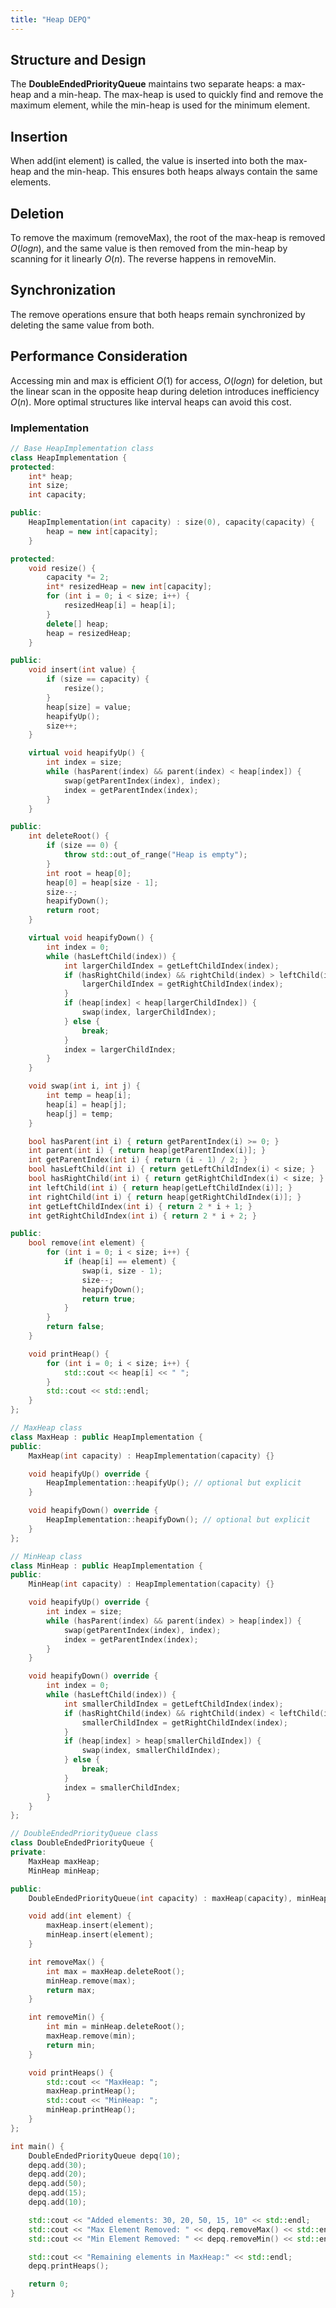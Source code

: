 ```yaml
---
title: "Heap DEPQ"
---
```


## Structure and Design

The **DoubleEndedPriorityQueue** maintains two separate heaps: a max-heap and a min-heap. The max-heap is used to quickly find and remove the maximum element, while the min-heap is used for the minimum element.

## Insertion

When add(int element) is called, the value is inserted into both the max-heap and the min-heap. This ensures both heaps always contain the same elements.

## Deletion

To remove the maximum (removeMax), the root of the max-heap is removed $O(log n)$, and the same value is then removed from the min-heap by scanning for it linearly $O(n)$. The reverse happens in removeMin.

## Synchronization

The remove operations ensure that both heaps remain synchronized by deleting the same value from both.

## Performance Consideration

Accessing min and max is efficient $O(1)$ for access, $O(log n)$ for deletion, but the linear scan in the opposite heap during deletion introduces inefficiency $O(n)$. More optimal structures like interval heaps can avoid this cost.

### Implementation

```cpp
// Base HeapImplementation class
class HeapImplementation {
protected:
    int* heap;
    int size;
    int capacity;

public:
    HeapImplementation(int capacity) : size(0), capacity(capacity) {
        heap = new int[capacity];
    }

protected:
    void resize() {
        capacity *= 2;
        int* resizedHeap = new int[capacity];
        for (int i = 0; i < size; i++) {
            resizedHeap[i] = heap[i];
        }
        delete[] heap;
        heap = resizedHeap;
    }

public:
    void insert(int value) {
        if (size == capacity) {
            resize();
        }
        heap[size] = value;
        heapifyUp();
        size++;
    }

    virtual void heapifyUp() {
        int index = size;
        while (hasParent(index) && parent(index) < heap[index]) {
            swap(getParentIndex(index), index);
            index = getParentIndex(index);
        }
    }

public:
    int deleteRoot() {
        if (size == 0) {
            throw std::out_of_range("Heap is empty");
        }
        int root = heap[0];
        heap[0] = heap[size - 1];
        size--;
        heapifyDown();
        return root;
    }

    virtual void heapifyDown() {
        int index = 0;
        while (hasLeftChild(index)) {
            int largerChildIndex = getLeftChildIndex(index);
            if (hasRightChild(index) && rightChild(index) > leftChild(index)) {
                largerChildIndex = getRightChildIndex(index);
            }
            if (heap[index] < heap[largerChildIndex]) {
                swap(index, largerChildIndex);
            } else {
                break;
            }
            index = largerChildIndex;
        }
    }

    void swap(int i, int j) {
        int temp = heap[i];
        heap[i] = heap[j];
        heap[j] = temp;
    }

    bool hasParent(int i) { return getParentIndex(i) >= 0; }
    int parent(int i) { return heap[getParentIndex(i)]; }
    int getParentIndex(int i) { return (i - 1) / 2; }
    bool hasLeftChild(int i) { return getLeftChildIndex(i) < size; }
    bool hasRightChild(int i) { return getRightChildIndex(i) < size; }
    int leftChild(int i) { return heap[getLeftChildIndex(i)]; }
    int rightChild(int i) { return heap[getRightChildIndex(i)]; }
    int getLeftChildIndex(int i) { return 2 * i + 1; }
    int getRightChildIndex(int i) { return 2 * i + 2; }

public:
    bool remove(int element) {
        for (int i = 0; i < size; i++) {
            if (heap[i] == element) {
                swap(i, size - 1);
                size--;
                heapifyDown();
                return true;
            }
        }
        return false;
    }

    void printHeap() {
        for (int i = 0; i < size; i++) {
            std::cout << heap[i] << " ";
        }
        std::cout << std::endl;
    }
};

// MaxHeap class
class MaxHeap : public HeapImplementation {
public:
    MaxHeap(int capacity) : HeapImplementation(capacity) {}

    void heapifyUp() override {
        HeapImplementation::heapifyUp(); // optional but explicit
    }

    void heapifyDown() override {
        HeapImplementation::heapifyDown(); // optional but explicit
    }
};

// MinHeap class
class MinHeap : public HeapImplementation {
public:
    MinHeap(int capacity) : HeapImplementation(capacity) {}

    void heapifyUp() override {
        int index = size;
        while (hasParent(index) && parent(index) > heap[index]) {
            swap(getParentIndex(index), index);
            index = getParentIndex(index);
        }
    }

    void heapifyDown() override {
        int index = 0;
        while (hasLeftChild(index)) {
            int smallerChildIndex = getLeftChildIndex(index);
            if (hasRightChild(index) && rightChild(index) < leftChild(index)) {
                smallerChildIndex = getRightChildIndex(index);
            }
            if (heap[index] > heap[smallerChildIndex]) {
                swap(index, smallerChildIndex);
            } else {
                break;
            }
            index = smallerChildIndex;
        }
    }
};

// DoubleEndedPriorityQueue class
class DoubleEndedPriorityQueue {
private:
    MaxHeap maxHeap;
    MinHeap minHeap;

public:
    DoubleEndedPriorityQueue(int capacity) : maxHeap(capacity), minHeap(capacity) {}

    void add(int element) {
        maxHeap.insert(element);
        minHeap.insert(element);
    }

    int removeMax() {
        int max = maxHeap.deleteRoot();
        minHeap.remove(max);
        return max;
    }

    int removeMin() {
        int min = minHeap.deleteRoot();
        maxHeap.remove(min);
        return min;
    }

    void printHeaps() {
        std::cout << "MaxHeap: ";
        maxHeap.printHeap();
        std::cout << "MinHeap: ";
        minHeap.printHeap();
    }
};

int main() {
    DoubleEndedPriorityQueue depq(10);
    depq.add(30);
    depq.add(20);
    depq.add(50);
    depq.add(15);
    depq.add(10);

    std::cout << "Added elements: 30, 20, 50, 15, 10" << std::endl;
    std::cout << "Max Element Removed: " << depq.removeMax() << std::endl;
    std::cout << "Min Element Removed: " << depq.removeMin() << std::endl;

    std::cout << "Remaining elements in MaxHeap:" << std::endl;
    depq.printHeaps();

    return 0;
}
```
